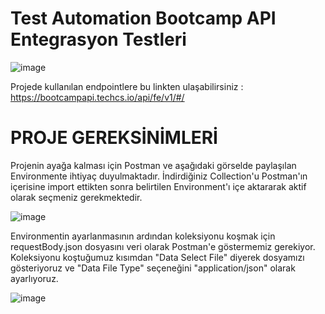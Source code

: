 # Test Automation Bootcamp API Entegrasyon Testleri
![image](https://user-images.githubusercontent.com/13181041/149620176-93065b81-45c3-45b2-9dec-d5abb8ee1e59.png)


Projede kullanılan endpointlere bu linkten ulaşabilirsiniz : https://bootcampapi.techcs.io/api/fe/v1/#/

# PROJE GEREKSİNİMLERİ

Projenin ayağa kalması için Postman ve aşağıdaki görselde paylaşılan Environmente ihtiyaç duyulmaktadır. İndirdiğiniz Collection'u Postman'ın içerisine import ettikten sonra belirtilen Environment'ı içe aktararak aktif olarak seçmeniz gerekmektedir.

![image](https://user-images.githubusercontent.com/13181041/160854971-41181701-f83a-4b65-aedf-a5c83e8a2085.png)



Environmentin ayarlanmasının ardından koleksiyonu koşmak için requestBody.json dosyasını veri olarak Postman'e göstermemiz gerekiyor. Koleksiyonu koştuğumuz kısımdan "Data Select File" diyerek dosyamızı gösteriyoruz ve "Data File Type" seçeneğini "application/json" olarak ayarlıyoruz.


![image](https://user-images.githubusercontent.com/13181041/160855313-6aa56bc9-f9ee-4413-9052-c6a87b8ead97.png)
